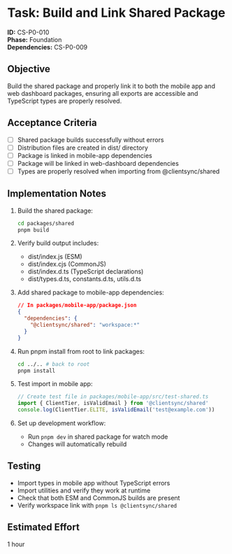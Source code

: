 # Task: Build and Link Shared Package

**ID:** CS-P0-010  
**Phase:** Foundation  
**Dependencies:** CS-P0-009

## Objective
Build the shared package and properly link it to both the mobile app and web dashboard packages, ensuring all exports are accessible and TypeScript types are properly resolved.

## Acceptance Criteria
- [ ] Shared package builds successfully without errors
- [ ] Distribution files are created in dist/ directory
- [ ] Package is linked in mobile-app dependencies
- [ ] Package will be linked in web-dashboard dependencies
- [ ] Types are properly resolved when importing from @clientsync/shared

## Implementation Notes
1. Build the shared package:
   ```bash
   cd packages/shared
   pnpm build
   ```

2. Verify build output includes:
   - dist/index.js (ESM)
   - dist/index.cjs (CommonJS)
   - dist/index.d.ts (TypeScript declarations)
   - dist/types.d.ts, constants.d.ts, utils.d.ts

3. Add shared package to mobile-app dependencies:
   ```json
   // In packages/mobile-app/package.json
   {
     "dependencies": {
       "@clientsync/shared": "workspace:*"
     }
   }
   ```

4. Run pnpm install from root to link packages:
   ```bash
   cd ../.. # back to root
   pnpm install
   ```

5. Test import in mobile app:
   ```typescript
   // Create test file in packages/mobile-app/src/test-shared.ts
   import { ClientTier, isValidEmail } from '@clientsync/shared'
   console.log(ClientTier.ELITE, isValidEmail('test@example.com'))
   ```

6. Set up development workflow:
   - Run `pnpm dev` in shared package for watch mode
   - Changes will automatically rebuild

## Testing
- Import types in mobile app without TypeScript errors
- Import utilities and verify they work at runtime
- Check that both ESM and CommonJS builds are present
- Verify workspace link with `pnpm ls @clientsync/shared`

## Estimated Effort
1 hour